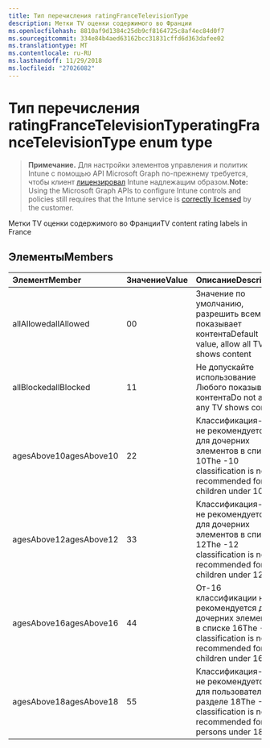 ```yaml
---
title: Тип перечисления ratingFranceTelevisionType
description: Метки TV оценки содержимого во Франции
ms.openlocfilehash: 8810af9d1384c25db9cf8164725c8af4ec84d0f7
ms.sourcegitcommit: 334e84b4aed63162bcc31831cffd6d363dafee02
ms.translationtype: MT
ms.contentlocale: ru-RU
ms.lasthandoff: 11/29/2018
ms.locfileid: "27026082"
---
```

# <a name="ratingfrancetelevisiontype-enum-type"></a><span data-ttu-id="d2554-103">Тип перечисления ratingFranceTelevisionType</span><span class="sxs-lookup"><span data-stu-id="d2554-103">ratingFranceTelevisionType enum type</span></span>

> <span data-ttu-id="d2554-104">**Примечание.** Для настройки элементов управления и политик Intune с помощью API Microsoft Graph по-прежнему требуется, чтобы клиент [лицензировал](https://go.microsoft.com/fwlink/?linkid=839381) Intune надлежащим образом.</span><span class="sxs-lookup"><span data-stu-id="d2554-104">**Note:** Using the Microsoft Graph APIs to configure Intune controls and policies still requires that the Intune service is [correctly licensed](https://go.microsoft.com/fwlink/?linkid=839381) by the customer.</span></span>

<span data-ttu-id="d2554-105">Метки TV оценки содержимого во Франции</span><span class="sxs-lookup"><span data-stu-id="d2554-105">TV content rating labels in France</span></span>
## <a name="members"></a><span data-ttu-id="d2554-106">Элементы</span><span class="sxs-lookup"><span data-stu-id="d2554-106">Members</span></span>
|<span data-ttu-id="d2554-107">Элемент</span><span class="sxs-lookup"><span data-stu-id="d2554-107">Member</span></span>|<span data-ttu-id="d2554-108">Значение</span><span class="sxs-lookup"><span data-stu-id="d2554-108">Value</span></span>|<span data-ttu-id="d2554-109">Описание</span><span class="sxs-lookup"><span data-stu-id="d2554-109">Description</span></span>|
|:---|:---|:---|
|<span data-ttu-id="d2554-110">allAllowed</span><span class="sxs-lookup"><span data-stu-id="d2554-110">allAllowed</span></span>|<span data-ttu-id="d2554-111">0</span><span class="sxs-lookup"><span data-stu-id="d2554-111">0</span></span>|<span data-ttu-id="d2554-112">Значение по умолчанию, разрешить всем TV показывает контента</span><span class="sxs-lookup"><span data-stu-id="d2554-112">Default value, allow all TV shows content</span></span>|
|<span data-ttu-id="d2554-113">allBlocked</span><span class="sxs-lookup"><span data-stu-id="d2554-113">allBlocked</span></span>|<span data-ttu-id="d2554-114">1</span><span class="sxs-lookup"><span data-stu-id="d2554-114">1</span></span>|<span data-ttu-id="d2554-115">Не допускайте использование Любого показывает контента</span><span class="sxs-lookup"><span data-stu-id="d2554-115">Do not allow any TV shows content</span></span>|
|<span data-ttu-id="d2554-116">agesAbove10</span><span class="sxs-lookup"><span data-stu-id="d2554-116">agesAbove10</span></span>|<span data-ttu-id="d2554-117">2</span><span class="sxs-lookup"><span data-stu-id="d2554-117">2</span></span>|<span data-ttu-id="d2554-118">Классификация-10 не рекомендуется для дочерних элементов в списке 10</span><span class="sxs-lookup"><span data-stu-id="d2554-118">The -10 classification is not recommended for children under 10</span></span>|
|<span data-ttu-id="d2554-119">agesAbove12</span><span class="sxs-lookup"><span data-stu-id="d2554-119">agesAbove12</span></span>|<span data-ttu-id="d2554-120">3</span><span class="sxs-lookup"><span data-stu-id="d2554-120">3</span></span>|<span data-ttu-id="d2554-121">Классификация-12 не рекомендуется для дочерних элементов в списке 12</span><span class="sxs-lookup"><span data-stu-id="d2554-121">The -12 classification is not recommended for children under 12</span></span>|
|<span data-ttu-id="d2554-122">agesAbove16</span><span class="sxs-lookup"><span data-stu-id="d2554-122">agesAbove16</span></span>|<span data-ttu-id="d2554-123">4</span><span class="sxs-lookup"><span data-stu-id="d2554-123">4</span></span>|<span data-ttu-id="d2554-124">От-16 классификации не рекомендуется для дочерних элементов в списке 16</span><span class="sxs-lookup"><span data-stu-id="d2554-124">The -16 classification is not recommended for children under 16</span></span>|
|<span data-ttu-id="d2554-125">agesAbove18</span><span class="sxs-lookup"><span data-stu-id="d2554-125">agesAbove18</span></span>|<span data-ttu-id="d2554-126">5</span><span class="sxs-lookup"><span data-stu-id="d2554-126">5</span></span>|<span data-ttu-id="d2554-127">Классификация-18 не рекомендуется для пользователей в разделе 18</span><span class="sxs-lookup"><span data-stu-id="d2554-127">The -18 classification is not recommended for persons under 18</span></span>|



